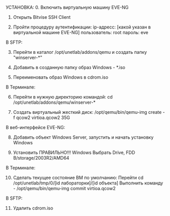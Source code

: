 УСТАНОВКА:
0. Включить виртуальную машину EVE-NG
1. Открыть Bitvise SSH Client

2. Пройти процедуру аутентификации:
	ip-адресс: [какой указан в виртуальной машине EVE-NG]
	пользователь: root
	пароль: eve


В SFTP:

3. Перейти в каталог /opt/unetlab/addons/qemu и создать папку "winserver-*"

4. Добавить в созданную папку образ Windows - *.iso

5. Переименовать образ Windows в cdrom.iso


В Терминале:

6. 	Перейти в нужную директорию командой:
		cd /opt/unetlab/addons/qemu/winserver-*

7.	Создать виртуальный жесткий диск:
		/opt/qemu/bin/qemu-img create -f qcow2 virtioa.qcow2 35G


В веб-интерфейсе EVE-NG:

8. Добавить объект Windows Server, запустить и начать установку Windows

9. Установить ПРАВИЛЬНО!!! Windows
	Выбрать Drive, FDD B/storage/2003R2/AMD64


В Терминале:

10. Сделать текущее состояние ВМ по умолчанию:
	Перейти cd /opt/unetlab/tmp/0/[id лабораторки]/[id объекта]
	Выполнить команду - /opt/qemu/bin/qemu-img commit virtioa.qcow2


В SFTP: 

11. Удалить cdrom.iso
